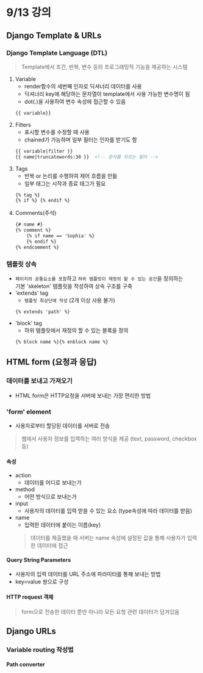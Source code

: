 # 9/13 강의
## Django Template & URLs
### Django Template Language (DTL)
> Template에서 조건, 반복, 변수 등의 프로그래밍적 기능을 제공하는 시스템
1. Variable
    - render함수의 세번째 인자로 딕셔너리 데이터를 사용
    - 딕셔너리 key에 해당하는 문자열이 template에서 사용 가능한 변수명이 됨
    - dot(.)을 사용하여 변수 속성에 접근할 수 있음
    ```html
    {{ variable}}
    ```
2. Filters
    - 표시할 변수를 수정할 때 사용
    - chained가 가능하며 일부 필터는 인자를 받기도 함    
    ```html
    {{ variable|filter }}
    {{ name|truncatewords:30 }}  <!-- 문자를 자르는 필터 -->
    ```
3. Tags
    - 반복 or 논리를 수행하여 제어 흐름을 만듦
    - 일부 태그는 시작과 종료 태그가 필요
    ```html
    {% tag %}
    {% if %} {% endif %}
    ```
4. Comments(주석)
    ```html
    {# name #}
    {% comment %}
        {% if name == 'Sophia' %}
        {% endif %}
    {% endcomment %}
   ```
### 템플릿 상속
- `페이지의 공통요소를 포함`하고 `하위 템플릿이 재정의 할 수 있는 공간`을 정의하는<br/>
기본 'skeleton' 템플릿을 작성하여 상속 구조를 구축
- 'extends' tag
    - `템플릿 최상단에 작성` (2개 이상 사용 불가)
    ```django
    {% extends 'path' %}
    ```
- 'block' tag
    - 하위 템플릿에서 재정의 할 수 있는 블록을 정의
    ```django
    {% block name %}{% enblock name %}
    ```
## HTML form (요청과 응답)
### 데이터를 보내고 가져오기
- HTML form은 HTTP요청을 서버에 보내는 가장 편리한 방법
### 'form' element
- 사용자로부터 할당된 데이터를 서버로 전송
> 웹에서 사용자 정보를 입력하는 여러 방식을 제공 (text, password, checkbox 등)
#### 속성
- action
    - 데이터를 어디로 보내는가
- method
    - 어떤 방식으로 보내는가
- input
    - 사용자의 데이터를 입력 받을 수 있는 요소 (type속성에 따라 데이터를 받음)
- name
    - 입력한 데이터에 붙이는 이름(key)
    > 데이터를 제출했을 때 서버는 name 속성에 설정된 값을 통해 사용자가 입력한 데이터에 접근
#### Query String Parameters
- 사용자의 입력 데이터를 URL 주소에 파라미터를 통해 보내는 방법
- key=value 쌍으로 구성
#### HTTP request 객체
> form으로 전송한 데이터 뿐만 아니라 모든 요청 관련 데이터가 담겨있음

## Django URLs
### Variable routing 작성법
#### Path converter

